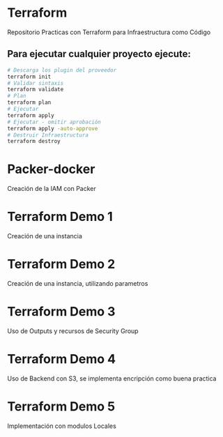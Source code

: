 # Terraform
Repositorio Practicas con Terraform para Infraestructura como Código

## Para ejecutar cualquier proyecto ejecute:
```bash
# Descarga los plugin del proveedor
terraform init
# Validar sintaxis
terraform validate
# Plan
terraform plan
# Ejecutar
terraform apply
# Ejecutar - omitir aprobación
terraform apply -auto-approve
# Destruir Infraestructura
terraform destroy
```

# Packer-docker
Creación de la IAM con Packer

# Terraform Demo 1
Creación de una instancia

# Terraform Demo 2
Creación de una instancia, utilizando parametros

# Terraform Demo 3
Uso de Outputs y recursos de Security Group

# Terraform Demo 4
Uso de Backend con S3, se implementa encripción como buena practica

# Terraform Demo 5
Implementación con modulos Locales